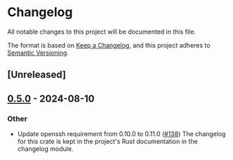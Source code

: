# Changelog
All notable changes to this project will be documented in this file.

The format is based on [Keep a Changelog](https://keepachangelog.com/en/1.0.0/),
and this project adheres to [Semantic Versioning](https://semver.org/spec/v2.0.0.html).

## [Unreleased]

## [0.5.0](https://github.com/openssh-rust/openssh-sftp-client/compare/openssh-sftp-error-v0.4.0...openssh-sftp-error-v0.5.0) - 2024-08-10

### Other
- Update openssh requirement from 0.10.0 to 0.11.0 ([#138](https://github.com/openssh-rust/openssh-sftp-client/pull/138))
The changelog for this crate is kept in the project's Rust documentation in the changelog module.
